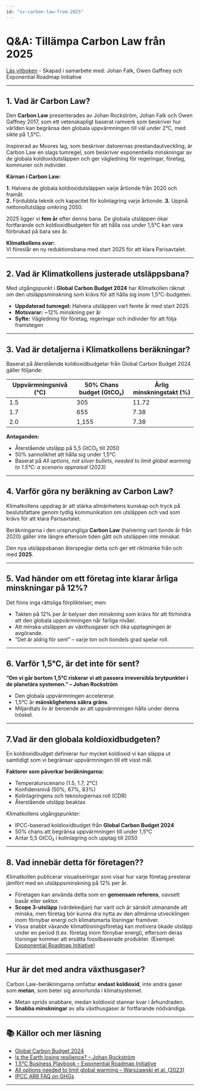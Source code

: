 ```yaml
---
id: "sv-carbon-law-from-2025"
---
```


# Q&A: Tillämpa Carbon Law från 2025
[Läs vitboken](/reports/2025-06-19_ApplyingCarbonLawFrom2025.pdf) - Skapad i samarbete med: Johan Falk, Owen Gaffney och Exponential Roadmap Initiative

---

## 1. Vad är Carbon Law?
 
Den **Carbon Law** presenterades av Johan Rockström, Johan Falk och Owen Gaffney 2017, som ett vetenskapligt baserat ramverk som beskriver hur världen kan begränsa den globala uppvärmningen till väl under 2°C, med sikte på 1,5°C.

Inspirerad av Moores lag, som beskriver datorernas prestandautveckling, är Carbon Law en slags tumregel, som beskriver exponentiella minskningar av de globala koldioxidutsläppen och ger vägledning för regeringar, företag, kommuner och individer.

**Kärnan i Carbon Law:**

**1.** Halvera de globala koldioxidutsläppen varje årtionde från 2020 och framåt.  
**2.** Fördubbla teknik och kapacitet för kolinlagring varje årtionde. 
**3.** Uppnå nettonollutsläpp omkring 2050.   

2025 ligger vi **fem år** efter denna bana. De globala utsläppen ökar fortfarande och koldioxidbudgeten för att hålla oss under 1,5°C kan vara förbrukad på bara sex år.

**Klimatkollens svar:**  
Vi föreslår en ny reduktionsbana med start 2025 för att klara Parisavtalet.

---

## 2. Vad är Klimatkollens justerade utsläppsbana?

Med utgångspunkt i **Global Carbon Budget 2024** har Klimatkollen räknat om den utsläppsminskning som krävs för att hålla sig inom 1,5°C-budgeten.

- **Uppdaterad tumregel:** Halvera utsläppen vart femte år med start 2025  
- **Motsvarar:** ~12% minskning per år 
- **Syfte:** Vägledning för företag, regeringar och individer för att följa framstegen

---

## 3. Vad är detaljerna i Klimatkollens beräkningar?

Baserat på återstående koldioxidbudgetar från Global Carbon Budget 2024 gäller följande:

| Uppvärmningsnivå (°C) | 50% Chans budget (GtCO₂) | Årlig minskningstakt  (%) |
|--------------------|---------------------------|----------------------------|
| 1.5                | 305                       | 11.72                      |
| 1.7                | 655                       | 7.38                       |
| 2.0                | 1,155                     | 7.38                       |


**Antaganden:**
- Återstående utsläpp på 5,5 GtCO₂ till 2050
- 50% sannolikhet att hålla sig under 1,5°C 
- Baserat på *All options, not silver bullets, needed to limit global warming to 1.5°C: a scenario appraisal* (2023)

---

## 4. Varför göra ny beräkning av Carbon Law?

Klimatkollens uppdrag är att stärka allmänhetens kunskap och tryck på beslutsfattare genom tydlig kommunikation om utsläppen och vad som krävs för att klara Parisavtalet.

Beräkningarna i den ursprungliga **Carbon Law** (halvering vart tionde år från 2020) gäller inte längre eftersom tiden gått och utsläppen inte minskat. 

Den nya utsläppsbanan återspeglar detta och ger ett riktmärke från och med **2025**.

---

## 5. Vad händer om ett företag inte klarar årliga minskningar på 12%?

Det finns inga rättsliga förpliktelser, men:

- Takten på 12% per år belyser den minskning som krävs för att förhindra att den globala uppvärmningen når farliga nivåer.
- Att minska utsläppen av växthusgaser och öka upptagningen är avgörande.
- ”Det är aldrig för sent” – varje ton och tiondels grad spelar roll.

---

## 6. Varför 1,5°C, är det inte för sent?

**”Om vi går bortom 1,5°C riskerar vi att passera irreversibla brytpunkter i de planetära systemen.” – Johan Rockström**

- Den globala uppvärmningen accelererar. 
- 1,5°C är **mänsklighetens säkra gräns**.  
- Miljardtals liv är beroende av att uppvärmningen hålls under denna tröskel.

---

## 7.Vad är den globala koldioxidbudgeten?

En koldioxidbudget definierar hur mycket koldioxid vi kan släppa ut samtidigt som vi begränsar uppvärmningen till ett visst mål.

**Faktorer som påverkar beräkningarna:**
- Temperaturscenario (1.5, 1.7, 2°C)  
- Konfidensnivå (50%, 67%, 83%)  
- Kolinlagringens och teknologiernas roll (CDR)
- Återstående utsläpp beaktas

Klimatkollens utgångspunkter:
- IPCC-baserad koldioxidbudget från **Global Carbon Budget 2024**  
- 50% chans att begränsa uppvärmningen till under 1,5°C  
- Antar 5,5 GtCO₂ i kolinlagring och upptag till 2050 

---

## 8. Vad innebär detta för företagen??

Klimatkollen publicerar visualiseringar som visar hur varje företag presterar jämfört med en utsläppsminskning på 12% per år.

- Företagen kan använda detta som en **gemensam referens**, oavsett basår eller sektor. 
- **Scope 3-utsläpp** (värdekedjan) har varit och är särskilt utmanande att minska, men företag bör kunna dra nytta av den allmänna utvecklingen inom förnybar energi och klimatsmarta lösningar framöver.  
- Vissa snabbt växande klimatlösningsföretag kan motivera ökade utsläpp under en period (t.ex. företag inom förnybar energi), eftersom deras lösningar kommer att ersätta fossilbaserade produkter. (Exempel: [Exoponential Roadmap Initiative](https://exponentialroadmap.org/climate-solutions-framework/))

---

## Hur är det med andra växthusgaser?

Carbon Law-beräkningarna omfattar **endast koldioxid**, inte andra gaser som **metan**, som beter sig annorlunda i klimatsystemet.

- Metan sprids snabbare, medan koldioxid stannar kvar i århundraden.
- **Snabba minskningar** av alla växthusgaser är fortfarande nödvändiga.

---

## 📚 Källor och mer läsning

- [Global Carbon Budget 2024](https://essd.copernicus.org/articles/17/965/2025/essd-17-965-2025.pdf)  
- [Is the Earth losing resilience? – Johan Rockström](https://www.linkedin.com/pulse/earth-losing-resilience-does-matter-part-3-what-all-mean-rockstr%C3%B6m-rukge/)  
- [1.5°C Business Playbook – Exponential Roadmap Initiative](https://exponentialroadmap.org/wp-content/uploads/2022/09/1.5C-business-playbook-v2.0.pdf)  
- [All options needed to limit global warming – Warszawski et al. (2023)](https://iopscience.iop.org/article/10.1088/1748-9326/abfeec)  
- [IPCC AR6 FAQ on GHGs](https://www.ipcc.ch/report/ar6/wg1/downloads/faqs/IPCC_AR6_WGI_FAQ_Chapter_05.pdf)  

---
